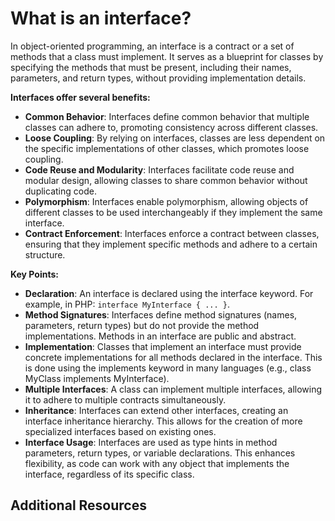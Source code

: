 
# What is an interface?

<div class="all-list-spacing-05"></div>

In object-oriented programming, an interface is a contract or a set of methods that a class must
implement. It serves as a blueprint for classes by specifying the methods that must be present,
including their names, parameters, and return types, without providing implementation details.

**Interfaces offer several benefits:**

- **Common Behavior**: Interfaces define common behavior that multiple classes can adhere to,
   promoting consistency across different classes.
- **Loose Coupling**: By relying on interfaces, classes are less dependent on the specific
   implementations of other classes, which promotes loose coupling.
- **Code Reuse and Modularity**: Interfaces facilitate code reuse and modular design, allowing
   classes to share common behavior without duplicating code.
- **Polymorphism**: Interfaces enable polymorphism, allowing objects of different classes to be used
   interchangeably if they implement the same interface. 
- **Contract Enforcement**: Interfaces enforce a contract between classes, ensuring that they
   implement specific methods and adhere to a certain structure.

**Key Points:**

- **Declaration**: An interface is declared using the interface keyword. For example, in PHP: `interface MyInterface { ... }`.
- **Method Signatures**: Interfaces define method signatures (names, parameters, return types) but
  do not provide the method implementations. Methods in an interface are public and abstract.
- **Implementation**: Classes that implement an interface must provide concrete implementations for all
  methods declared in the interface. This is done using the implements keyword in many languages
  (e.g., class MyClass implements MyInterface).
- **Multiple Interfaces**: A class can implement multiple interfaces, allowing it to adhere to
  multiple contracts simultaneously.
- **Inheritance**: Interfaces can extend other interfaces, creating an interface inheritance hierarchy.
  This allows for the creation of more specialized interfaces based on existing ones.
- **Interface Usage**: Interfaces are used as type hints in method parameters, return types, or
  variable declarations. This enhances flexibility, as code can work with any object that implements
  the interface, regardless of its specific class.

## Additional Resources